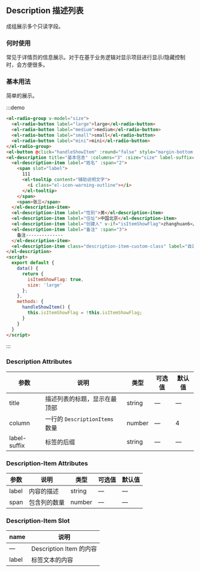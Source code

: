 ## Description 描述列表
成组展示多个只读字段。

### 何时使用
常见于详情页的信息展示。对于在基于业务逻辑对显示项目进行显示/隐藏控制时，会方便很多。

### 基本用法
简单的展示。

:::demo

```html
<el-radio-group v-model="size">
  <el-radio-button label="large">large</el-radio-button>
  <el-radio-button label="medium">medium</el-radio-button>
  <el-radio-button label="small">small</el-radio-button>
  <el-radio-button label="mini">mini</el-radio-button>
</el-radio-group>
<el-button @click="handleShowItem" :round="false" style="margin-bottom: 10px;">显示/隐藏 [创建人] 项目</el-button>
<el-description title="基本信息" :columns="3" :size="size" label-suffix=":">
  <el-description-item label="姓名" :span="2">
    <span slot="label">
      111
      <el-tooltip content="辅助说明文字">
        <i class="el-icon-warning-outline"></i>
      </el-tooltip>
    </span>
    <span>张三</span>
  </el-description-item>
  <el-description-item label="性别">男</el-description-item>
  <el-description-item label="住址">中国北京</el-description-item>
  <el-description-item label="创建人" v-if="isItemShowFlag">zhanghuan6</el-description-item>
  <el-description-item label="备注" :span="3">
    备注--------------
  </el-description-item>
  <el-description-item class="description-item-custom-class" label="自定义class">可自定义class</el-description-item>
</el-description>
<script>
  export default {
    data() {
      return {
        isItemShowFlag: true,
        size: 'large'
      };
    },
    methods: {
      handleShowItem() {
        this.isItemShowFlag = !this.isItemShowFlag;
      }
    }
  }
</script>
```
:::

### Description Attributes

| 参数      | 说明          | 类型      | 可选值                           | 默认值  |
|---------- |-------------- |---------- |--------------------------------  |-------- |
| title   | 描述列表的标题，显示在最顶部 | string | — | — |
| column   | 一行的 `DescriptionItems` 数量 | number | — | 4 |
| label-suffix   | 标签的后缀 | string | — | — |

### Description-Item Attributes

| 参数      | 说明          | 类型      | 可选值                           | 默认值  |
|---------- |-------------- |---------- |--------------------------------  |-------- |
| label   | 内容的描述 | string | — | — |
| span   | 包含列的数量 | number | — | — |

### Description-Item Slot
| name | 说明 |
|------|--------|
| — | Description Item 的内容 |
| label | 标签文本的内容 |
